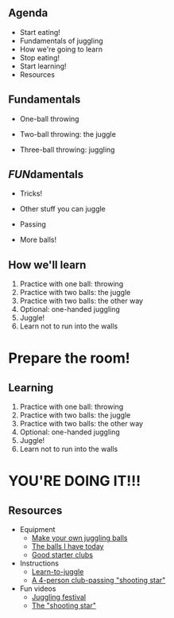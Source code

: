 ## Agenda
* Start eating!
* Fundamentals of juggling
* How we're going to learn
* Stop eating!
* Start learning!
* Resources


## Fundamentals
* One-ball throwing

* Two-ball throwing: the juggle

* Three-ball throwing: juggling


## *FUN*damentals
* Tricks!

* Other stuff you can juggle

* Passing

* More balls!


## How we'll learn
1. Practice with one ball: throwing
2. Practice with two balls: the juggle
3. Practice with two balls: the other way
4. Optional: one-handed juggling
5. Juggle!
6. Learn not to run into the walls


# Prepare the room!


## Learning
1. Practice with one ball: throwing
2. Practice with two balls: the juggle
3. Practice with two balls: the other way
4. Optional: one-handed juggling
5. Juggle!
6. Learn not to run into the walls


# YOU'RE DOING IT!!!


## Resources
* Equipment
    * [Make your own juggling balls](http://www.juggler.org/diy/balls.shtml)
    * [The balls I have today](https://www.amazon.com/gp/product/B00GXZLE3I)
    * [Good starter clubs](https://www.amazon.com/Jugglebug-ST005-Clubs-Neoprene-Assorted/dp/B012W5PIS4)
* Instructions
    * [Learn-to-juggle](https://www.wikihow.com/Teach-Juggling)
    * [A 4-person club-passing "shooting star"](http://www.juggling.org/help/passing/patterns/shooting-star.html)
* Fun videos
    * [Juggling festival](https://www.youtube.com/watch?v=xRSq-qZQLF4)
    * [The "shooting star"](https://www.youtube.com/watch?v=SMTtJAJZaGo)

